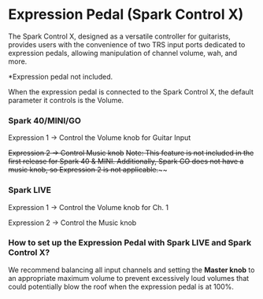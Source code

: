 # Expression Pedal (Spark Control X)

The Spark Control X, designed as a versatile controller for guitarists, provides users with the convenience of two TRS input ports dedicated to expression pedals, allowing manipulation of channel volume, wah, and more.

*Expression pedal not included.


When the expression pedal is connected to the Spark Control X, the default parameter it controls is the Volume.

### Spark 40/MINI/GO

Expression 1 -> Control the Volume knob for Guitar Input 


~~Expression 2 -> Control Music knob~~
~~Note: This feature is not included in the first release for Spark 40 & MINI. Additionally, Spark GO does not have a music knob, so Expression 2 is not applicable.~~~~


### Spark LIVE

Expression 1 -> Control the Volume knob for Ch. 1 

Expression 2 -> Control the Music knob


### How to set up the Expression Pedal with Spark LIVE and Spark Control X? 

We recommend balancing all input channels and setting the **Master knob** to an appropriate maximum volume to prevent excessively loud volumes that could potentially blow the roof when the expression pedal is at 100%.